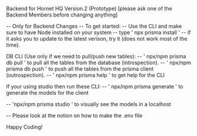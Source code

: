 Backend for Hornet HQ Version.2 (Prototype)
[please ask one of the Backend Members before changing anything]

-- Only for Backend Changes --
To get started: -- Use the CLI and make sure to have Node installed on your system -- type ' npx prisma install ' -- if it asks you to update to the latest verison, try it (does not work most of the time).

DB CLI (Use only if we need to pull/push new tables): -- ' npx/npm prisma db pull ' to pull all the tables from the database (introspection). -- ' npx/npm prisma db push ' to push all the tables from the prisma client (outrospection). -- ' npx/npm prisma help ' to get help for the CLI

If your using studio then run these CLI: -- ' npx/npm prisma generate ' to generate the models for the client

-- 'npx/npm prisma studio ' to visually see the models in a localhost

-- Please look at the notion on how to make the .env file

Happy Coding!
